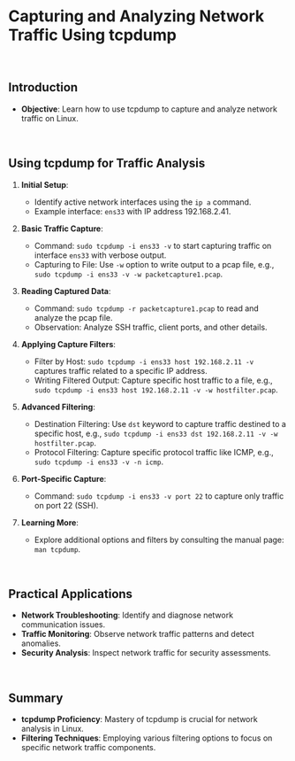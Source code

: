 # Capturing and Analyzing Network Traffic Using tcpdump

<br>

## Introduction

- **Objective**: Learn how to use tcpdump to capture and analyze network traffic on Linux.


<br>

## Using tcpdump for Traffic Analysis

1. **Initial Setup**:
   - Identify active network interfaces using the `ip a` command.
   - Example interface: `ens33` with IP address 192.168.2.41.

2. **Basic Traffic Capture**:
   - Command: `sudo tcpdump -i ens33 -v` to start capturing traffic on interface `ens33` with verbose output.
   - Capturing to File: Use `-w` option to write output to a pcap file, e.g., `sudo tcpdump -i ens33 -v -w packetcapture1.pcap`.

3. **Reading Captured Data**:
   - Command: `sudo tcpdump -r packetcapture1.pcap` to read and analyze the pcap file.
   - Observation: Analyze SSH traffic, client ports, and other details.

4. **Applying Capture Filters**:
   - Filter by Host: `sudo tcpdump -i ens33 host 192.168.2.11 -v` captures traffic related to a specific IP address.
   - Writing Filtered Output: Capture specific host traffic to a file, e.g., `sudo tcpdump -i ens33 host 192.168.2.11 -v -w hostfilter.pcap`.

5. **Advanced Filtering**:
   - Destination Filtering: Use `dst` keyword to capture traffic destined to a specific host, e.g., `sudo tcpdump -i ens33 dst 192.168.2.11 -v -w hostfilter.pcap`.
   - Protocol Filtering: Capture specific protocol traffic like ICMP, e.g., `sudo tcpdump -i ens33 -v -n icmp`.

6. **Port-Specific Capture**:
   - Command: `sudo tcpdump -i ens33 -v port 22` to capture only traffic on port 22 (SSH).

7. **Learning More**:
   - Explore additional options and filters by consulting the manual page: `man tcpdump`.

<br>

## Practical Applications

- **Network Troubleshooting**: Identify and diagnose network communication issues.
- **Traffic Monitoring**: Observe network traffic patterns and detect anomalies.
- **Security Analysis**: Inspect network traffic for security assessments.

<br>

## Summary

- **tcpdump Proficiency**: Mastery of tcpdump is crucial for network analysis in Linux.
- **Filtering Techniques**: Employing various filtering options to focus on specific network traffic components.
